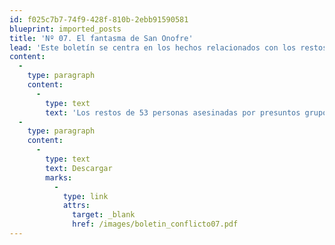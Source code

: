 ```yaml
---
id: f025c7b7-74f9-428f-810b-2ebb91590581
blueprint: imported_posts
title: 'Nº 07. El fantasma de San Onofre'
lead: 'Este boletín se centra en los hechos relacionados con los restos de 53 personas asesinadas por presuntos grupos paramilitares, hallados en fosas comunes por la Fiscalía y la Infantería de Marina en zona rural del municipio de San Onofre, Sucre. Aunque aún no hay claridad de los responsables, los crímenes sucedieron en áreas con gran presencia paramilitar. El texto también presenta un seguimiento a la votación del proyecto de la Ley de Justicia y Paz en el Congreso luego del receso de Semana Santa. Estos dos hechos, aparentemente aislados, son una muestra de los efectos del proceso de paz, que permite ventilar o sacar a la luz no sólo los lugares donde operaban los bloques paramilitares, sino las personas que estaban a cargo de estos.'
content:
  -
    type: paragraph
    content:
      -
        type: text
        text: 'Los restos de 53 personas asesinadas por presuntos grupos paramilitares fueron halladas en fosas comunes por la Fiscalía y la Infantería de Marina en zona rural del municipio de San Onofre, Sucre.'
  -
    type: paragraph
    content:
      -
        type: text
        text: Descargar
        marks:
          -
            type: link
            attrs:
              target: _blank
              href: /images/boletin_conflicto07.pdf
---
```

